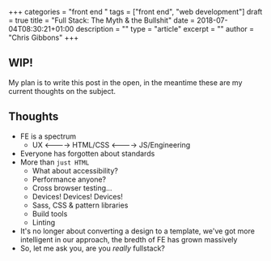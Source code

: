 +++
categories = "front end "
tags = ["front end", "web development"]
draft = true
title = "Full Stack: The Myth & the Bullshit"
date = 2018-07-04T08:30:21+01:00
description = ""
type = "article"
excerpt = ""
author = "Chris Gibbons"
+++
## WIP!
My plan is to write this post in the open, in the meantime these are my current thoughts on the subject.

## Thoughts

* FE is a spectrum
	* UX <----> HTML/CSS <----> JS/Engineering
* Everyone has forgotten about standards
* More than `just HTML`
	* What about accessibility?
	* Performance anyone?
	* Cross browser testing...
	* Devices! Devices! Devices!
	* Sass, CSS & pattern libraries
	* Build tools
	* Linting
* It's no longer about converting a design to a template, we've got more intelligent in our approach, the bredth of FE has grown massively
* So, let me ask you, are you _really_ fullstack?
